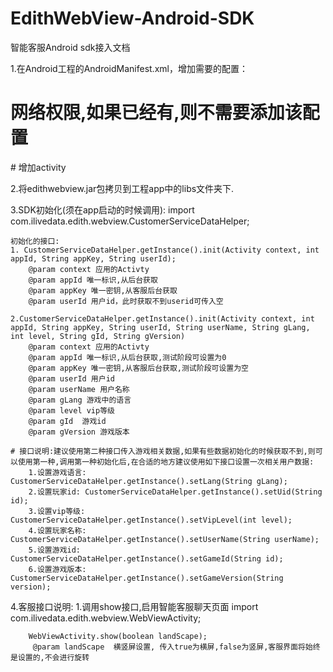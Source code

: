 # EdithWebView-Android-SDK

智能客服Android sdk接入文档

1.在Android工程的AndroidManifest.xml，增加需要的配置：
<uses-sdk android:minSdkVersion="14" />
# 网络权限,如果已经有,则不需要添加该配置
<uses-permission android:name="android.permission.INTERNET" />
# 增加activity
<activity
android:name="com.ilivedata.edith.webview.WebViewActivity"
android:configChanges="screenSize|keyboardHidden|orientation">
</activity>

2.将edithwebview.jar包拷贝到工程app中的libs文件夹下.

3.SDK初始化(须在app启动的时候调用):
	import com.ilivedata.edith.webview.CustomerServiceDataHelper;

	初始化的接口:
	1. CustomerServiceDataHelper.getInstance().init(Activity context, int appId, String appKey, String userId);
		@param context 应用的Activty
		@param appId 唯一标识,从后台获取
		@param appKey 唯一密钥,从客服后台获取
		@param userId 用户id，此时获取不到userid可传入空

	2.CustomerServiceDataHelper.getInstance().init(Activity context, int appId, String appKey, String userId, String userName, String gLang, int level, String gId, String gVersion)
		@param context 应用的Activty
		@param appId 唯一标识,从后台获取,测试阶段可设置为0
		@param appKey 唯一密钥,从客服后台获取,测试阶段可设置为空
		@param userId 用户id
		@param userName 用户名称
		@param gLang 游戏中的语言
		@param level vip等级
		@param gId  游戏id
		@param gVersion 游戏版本

	# 接口说明:建议使用第二种接口传入游戏相关数据,如果有些数据初始化的时候获取不到,则可以使用第一种,调用第一种初始化后,在合适的地方建议使用如下接口设置一次相关用户数据:
		1.设置游戏语言: CustomerServiceDataHelper.getInstance().setLang(String gLang);
		2.设置玩家id: CustomerServiceDataHelper.getInstance().setUid(String id);
		3.设置vip等级: CustomerServiceDataHelper.getInstance().setVipLevel(int level);
		4.设置玩家名称: CustomerServiceDataHelper.getInstance().setUserName(String userName);
		5.设置游戏id: CustomerServiceDataHelper.getInstance().setGameId(String id);
		6.设置游戏版本: CustomerServiceDataHelper.getInstance().setGameVersion(String version);

4.客服接口说明:
	1.调用show接口,启用智能客服聊天页面
		import com.ilivedata.edith.webview.WebViewActivity;

		WebViewActivity.show(boolean landScape);
		 @param landScape  横竖屏设置, 传入true为横屏,false为竖屏,客服界面将始终是设置的,不会进行旋转


